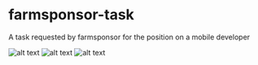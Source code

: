 # farmsponsor-task
A task requested by farmsponsor for the position on a mobile developer

![alt text](https://github.com/Efhemo/farmsponsor-task/blob/master/screenshot/screenshot_1.png)
![alt text](https://github.com/Efhemo/farmsponsor-task/blob/master/screenshot/screenshot_2.png)
![alt text](https://github.com/Efhemo/farmsponsor-task/blob/master/screenshot/screenshot_3.png)
